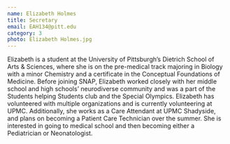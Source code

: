 ```yaml
---
name: Elizabeth Holmes
title: Secretary
email: EAH134@pitt.edu
category: 3
photo: Elizabeth Holmes.jpg
---
```


Elizabeth is a student at the University of Pittsburgh’s Dietrich School of Arts & Sciences, where she is on the pre-medical track majoring in Biology with a minor Chemistry and a certificate in the Conceptual Foundations of Medicine.
Before joining SNAP, Elizabeth worked closely with her middle school and high schools’ neurodiverse community and was a part of the Students helping Students club and the Special Olympics. 
Elizabeth has volunteered with multiple organizations and is currently volunteering at UPMC. Additionally, she works as a Care Attendant at UPMC Shadyside, and plans on becoming a Patient Care Technician over the summer. She is interested in going to medical school and then becoming either a Pediatrician or Neonatologist.
 
 